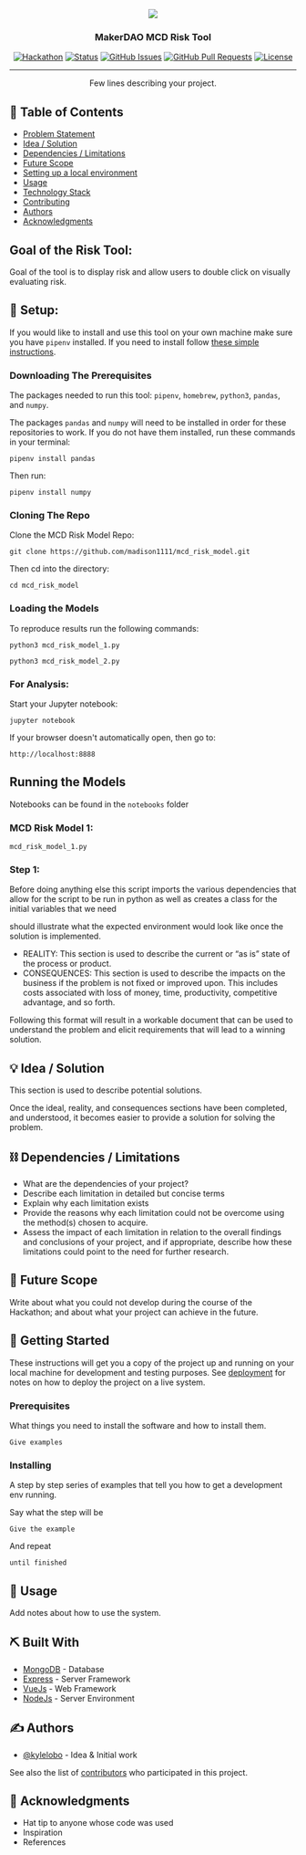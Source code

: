 <p align="center">
  <a href="" rel="noopener">
 <img src="https://github.com/atnickallen/MCD_Doc/blob/master/mcd%20backend%20-%20tool2.png"></a>
</p>
<h3 align="center">MakerDAO MCD Risk Tool</h3>

<div align="center">

  [![Hackathon](https://img.shields.io/badge/hackathon-name-orange.svg)](http://hackathon.url.com) 
  [![Status](https://img.shields.io/badge/status-active-success.svg)]() 
  [![GitHub Issues](https://img.shields.io/github/issues/kylelobo/The-Documentation-Compendium.svg)](https://github.com/kylelobo/The-Documentation-Compendium/issues)
  [![GitHub Pull Requests](https://img.shields.io/github/issues-pr/kylelobo/The-Documentation-Compendium.svg)](https://github.com/kylelobo/The-Documentation-Compendium/pulls)
  [![License](https://img.shields.io/badge/license-MIT-blue.svg)](LICENSE.md)

</div>

---

<p align="center"> Few lines describing your project.
    <br> 
</p>

## 📝 Table of Contents
- [Problem Statement](#problem_statement)
- [Idea / Solution](#idea)
- [Dependencies / Limitations](#limitations)
- [Future Scope](#future_scope)
- [Setting up a local environment](#getting_started)
- [Usage](#usage)
- [Technology Stack](#tech_stack)
- [Contributing](../CONTRIBUTING.md)
- [Authors](#authors)
- [Acknowledgments](#acknowledgments)

## Goal of the Risk Tool: <a name = "Goal"></a>
Goal of the tool is to display risk and allow users to double click on visually evaluating risk.

## 🧐 Setup: <a name = "setup"></a>
If you would like to install and use this tool on your own machine make sure you have `pipenv` installed. If you need to install follow [these simple instructions](https://github.com/pypa/pipenv#installation).

### Downloading The Prerequisites

The packages needed to run this tool: `pipenv`, `homebrew`, `python3`, `pandas`, and `numpy`.

The packages `pandas` and `numpy` will need to be installed in order for these repositories to work. If you do not have them installed, run these commands in your terminal:

```
pipenv install pandas
```

Then run:

```
pipenv install numpy
```


### Cloning The Repo

Clone the MCD Risk Model Repo:

```
git clone https://github.com/madison1111/mcd_risk_model.git
```

Then cd into the directory:

```
cd mcd_risk_model
```

### Loading the Models
To reproduce results run the following commands:

```
python3 mcd_risk_model_1.py
```

```
python3 mcd_risk_model_2.py
```

### For Analysis:
Start your Jupyter notebook:

```
jupyter notebook
```

If your browser doesn't automatically open, then go to:

```
http://localhost:8888
```

## Running the Models
Notebooks can be found in the `notebooks` folder

### MCD Risk Model 1:

```
mcd_risk_model_1.py
```

### Step 1:
Before doing anything else this script imports the various dependencies that allow for the script to be run in python as well as creates a class for the initial variables that we need




should illustrate what the expected environment would look like once the solution is implemented.
- REALITY: This section is used to describe the current or “as is” state of the process or product. 
- CONSEQUENCES: This section is used to describe the impacts on the business if the problem is not fixed or improved upon.
This includes costs associated with loss of money, time, productivity, competitive advantage, and so forth.

Following this format will result in a workable document that can be used to understand the problem and elicit
requirements that will lead to a winning solution. 

## 💡 Idea / Solution <a name = "idea"></a>
This section is used to describe potential solutions. 

Once the ideal, reality, and consequences sections have been 
completed, and understood, it becomes easier to provide a solution for solving the problem.

## ⛓️ Dependencies / Limitations <a name = "limitations"></a>
- What are the dependencies of your project?
- Describe each limitation in detailed but concise terms
- Explain why each limitation exists
- Provide the reasons why each limitation could not be overcome using the method(s) chosen to acquire.
- Assess the impact of each limitation in relation to the overall findings and conclusions of your project, and if 
appropriate, describe how these limitations could point to the need for further research.

## 🚀 Future Scope <a name = "future_scope"></a>
Write about what you could not develop during the course of the Hackathon; and about what your project can achieve 
in the future.

## 🏁 Getting Started <a name = "getting_started"></a>
These instructions will get you a copy of the project up and running on your local machine for development 
and testing purposes. See [deployment](#deployment) for notes on how to deploy the project on a live system.

### Prerequisites

What things you need to install the software and how to install them.

```
Give examples
```

### Installing

A step by step series of examples that tell you how to get a development env running.

Say what the step will be

```
Give the example
```

And repeat

```
until finished
```

## 🎈 Usage <a name="usage"></a>
Add notes about how to use the system.

## ⛏️ Built With <a name = "tech_stack"></a>
- [MongoDB](https://www.mongodb.com/) - Database
- [Express](https://expressjs.com/) - Server Framework
- [VueJs](https://vuejs.org/) - Web Framework
- [NodeJs](https://nodejs.org/en/) - Server Environment

## ✍️ Authors <a name = "authors"></a>
- [@kylelobo](https://github.com/kylelobo) - Idea & Initial work

See also the list of [contributors](https://github.com/kylelobo/The-Documentation-Compendium/contributors) 
who participated in this project.

## 🎉 Acknowledgments <a name = "acknowledgments"></a>
- Hat tip to anyone whose code was used
- Inspiration
- References
